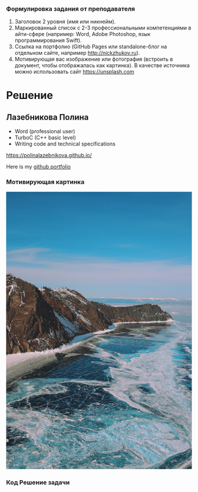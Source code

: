 ### Формулировка задания от преподавателя

1. Заголовок 2 уровня (имя или никнейм).
2. Маркированный список с 2-3 профессиональными компетенциями в айти-сфере (например: Word, Adobe Photoshop, язык программирования Swift).
3. Ссылка на портфолио (GitHub Pages или standalone-блог на отдельном сайте, например http://nickzhukov.ru).
4. Мотивирующая вас изображение или фотография (встроить в документ, чтобы отображалась как картинка). В качестве источника можно использовать сайт https://unsplash.com 

# Решение

## Лазебникова Полина

- Word (professional user)
- TurboC (C++ basic level)
- Writing code and technical specifications

https://polinalazebnikova.github.io/

Here is my [github portfolio](https://polinalazebnikova.github.io/)

### Мотивирующая картинка
![Озеро Байкал зимой](philipp-trubchenko-gdqLz1LFsxI-unsplash.jpg "This is very exciting!")

### Код Решение задачи 

```python

```
